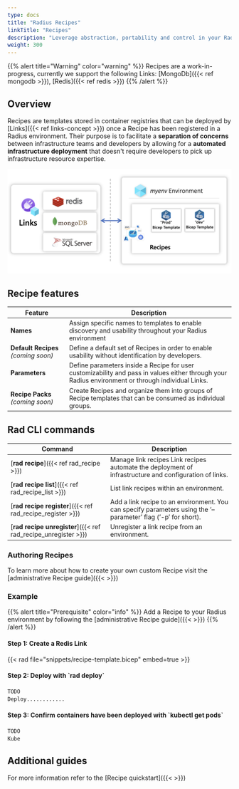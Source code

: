 ```yaml
---
type: docs
title: "Radius Recipes"
linkTitle: "Recipes"
description: "Leverage abstraction, portability and control in your Radius application with Recipes"
weight: 300
---
```


{{% alert title="Warning" color="warning" %}}
Recipes are a work-in-progress, currently we support the following Links: [MongoDb]({{< ref mongodb >}}), [Redis]({{< ref redis >}})
{{% /alert %}}

## Overview

Recipes are templates stored in container registries that can be deployed by [Links]({{< ref links-concept >}}) once a Recipe has been registered in a Radius environment. Their purpose is to facilitate a **separation of concerns** between infrastructure teams and developers by allowing for a **automated infrastructure deployment** that doesn't require developers to pick up infrastructure resource expertise.


<img src="recipes.png" alt="Diagram of a container registry containing multiple templates and linking back to a Radius application with a Link" width=700px />

## Recipe features

| Feature | Description |
|---------|-------------|
| **Names** | Assign specific names to templates to enable discovery and usability throughout your Radius environment |
| **Default Recipes** *(coming soon)* | Define a default set of Recipes in order to enable usability without identification by developers.
| **Parameters** | Define parameters inside a Recipe for user customizability and pass in values either through your Radius environment or through individual Links.
| **Recipe Packs** *(coming soon)* | Create Recipes and organize them into groups of Recipe templates that can be consumed as individual groups.

## Rad CLI commands
| Command | Description |
|---------|-------------|
| [**rad recipe**]({{< ref rad_recipe >}}) | Manage link recipes Link recipes automate the deployment of infrastructure and configuration of links.
| [**rad recipe list**]({{< ref rad_recipe_list >}}) | List link recipes within an environment.
| [**rad recipe register**]({{< ref rad_recipe_register >}}) | Add a link recipe to an environment. You can specify parameters using the ‘–parameter’ flag (’-p’ for short).
| [**rad recipe unregister**]({{< ref rad_recipe_unregister >}}) | Unregister a link recipe from an environment.


### Authoring Recipes

To learn more about how to create your own custom Recipe visit the [administrative Recipe guide]({{< >}})


### Example

{{% alert title="Prerequisite" color="info" %}}
Add a Recipe to your Radius environment by following the [administrative Recipe guide]({{< >}})
{{% /alert %}}

<h4>Step 1: Create a Redis Link</h4>

{{< rad file="snippets/recipe-template.bicep" embed=true >}}

<h4>Step 2: Deploy with `rad deploy`</h4>

```zsh
TODO
Deploy............
```

<h4>Step 3: Confirm containers have been deployed with `kubectl get pods`</h4>

```zsh
TODO
Kube
```

## Additional guides

For more information refer to the [Recipe quickstart]({{< >}})

